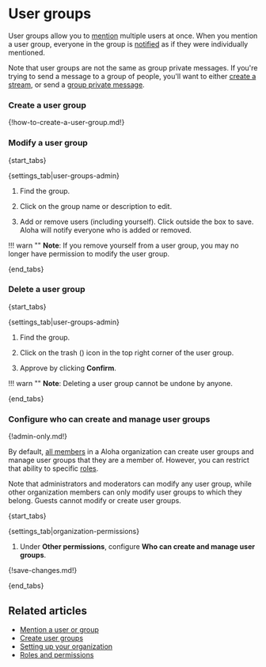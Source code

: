 # User groups

User groups allow you to [mention](/help/mention-a-user-or-group) multiple
users at once. When you mention a user group, everyone in the group is
[notified](/help/pm-mention-alert-notifications) as if they were
individually mentioned.

Note that user groups are not the same as group private messages. If you're
trying to send a message to a group of people, you'll want to either
[create a stream](/help/create-a-stream), or send a
[group private message](/help/private-messages).

### Create a user group

{!how-to-create-a-user-group.md!}

### Modify a user group

{start_tabs}

{settings_tab|user-groups-admin}

1. Find the group.

1. Click on the group name or description to edit.

1. Add or remove users (including yourself). Click outside the box
   to save.  Aloha will notify everyone who is added or removed.

!!! warn ""
    **Note**: If you remove yourself from a user group, you
    may no longer have permission to modify the user group.

{end_tabs}

### Delete a user group

{start_tabs}

{settings_tab|user-groups-admin}

1. Find the group.

1. Click on the trash (<i class="fa fa-trash-o"></i>) icon in the top
   right corner of the user group.

1. Approve by clicking **Confirm**.

!!! warn ""
    **Note**: Deleting a user group cannot be undone by anyone.

{end_tabs}

### Configure who can create and manage user groups

{!admin-only.md!}

By default, [all members](/help/roles-and-permissions) in a Aloha
organization can create user groups and manage user groups that they
are a member of. However, you can restrict that ability to specific
[roles](/help/roles-and-permissions).

Note that administrators and moderators can modify any user group,
while other organization members can only modify user groups to which
they belong. Guests cannot modify or create user groups.

{start_tabs}

{settings_tab|organization-permissions}

1. Under **Other permissions**, configure **Who can create and manage user groups**.

{!save-changes.md!}

{end_tabs}

## Related articles

* [Mention a user or group](/help/mention-a-user-or-group)
* [Create user groups](/help/create-user-groups)
* [Setting up your organization](/help/getting-your-organization-started-with-aloha)
* [Roles and permissions](/help/roles-and-permissions)
